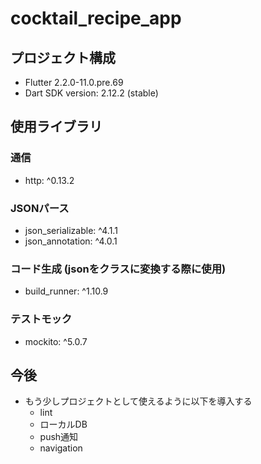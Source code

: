 # cocktail_recipe_app

## プロジェクト構成
- Flutter 2.2.0-11.0.pre.69
- Dart SDK version: 2.12.2 (stable)

## 使用ライブラリ
### 通信
- http: ^0.13.2

### JSONパース
- json_serializable: ^4.1.1
- json_annotation: ^4.0.1

### コード生成 (jsonをクラスに変換する際に使用)
- build_runner: ^1.10.9

### テストモック
- mockito: ^5.0.7

## 今後
- もう少しプロジェクトとして使えるように以下を導入する
    - lint
    - ローカルDB
    - push通知
    - navigation